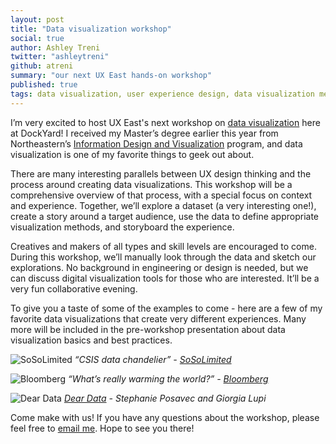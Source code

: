 ```yaml
---
layout: post
title: "Data visualization workshop"
social: true
author: Ashley Treni
twitter: "ashleytreni"
github: atreni
summary: "our next UX East hands-on workshop"
published: true
tags: data visualization, user experience design, data visualization methods
---
```


I’m very excited to host UX East's next workshop on [data visualization](http://www.meetup.com/UX-East/events/226344211/) here at DockYard! I received my Master’s degree earlier this year from Northeastern’s [Information Design and Visualization](http://www.northeastern.edu/camd/artdesign/academic-programs/mfa-in-information-design-and-visualization/) program, and data visualization is one of my favorite things to geek out about. 

There are many interesting parallels between UX design thinking and the process around creating data visualizations. This workshop will be a comprehensive overview of that process, with a special focus on context and experience. Together, we’ll explore a dataset (a very interesting one!), create a story around a target audience, use the data to define appropriate visualization methods, and storyboard the experience.

Creatives and makers of all types and skill levels are encouraged to come. During this workshop, we’ll manually look through the data and sketch our explorations. No background in engineering or design is needed, but we can  discuss digital visualization tools for those who are interested. It’ll be a very fun collaborative evening. 

To give you a taste of some of the examples to come - here are a few of my favorite data visualizations that create very different experiences. Many more will be included in the pre-workshop presentation about data visualization basics and best practices.

![SoSoLimited][so-so-limited]
*“CSIS data chandelier” - [SoSoLimited](http://www.sosolimited.com/work/csis-data-chandelier/)*

![Bloomberg][bloomberg]
*“What’s really warming the world?” - [Bloomberg](http://www.bloomberg.com/graphics/2015-whats-warming-the-world/)*

![Dear Data][dear-data]
*[Dear Data](http://www.dear-data.com/) - Stephanie Posavec and Giorgia Lupi*

Come make with us! If you have any questions about the workshop, please feel free to [email me](mailto:ashley.treni@dockyard.com). Hope to see you there!


[so-so-limited]: https://i.imgur.com/Jsk6FWh.jpg
[bloomberg]: https://i.imgur.com/cRZM0lH.png
[dear-data]: https://i.imgur.com/8ZR8Y50.png
